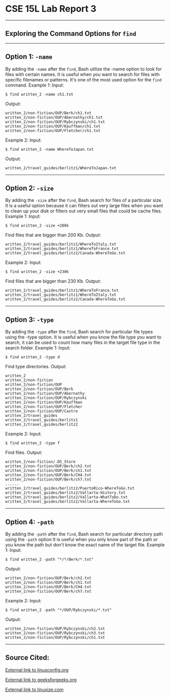 # CSE 15L Lab Report 3
___
## Exploring the Command Options for ```find```
___
## Option 1: ```-name```
By adding the ```-name``` after the ```find```, Bash utilize the -name option to look for files with certain names. 
It is useful when you want to search for files with specific filenames or patterns. It's one of the most used option for the ```find``` command.
Example 1:
Input:
```
$ find written_2 -name ch1.txt
```
Output:
```
written_2/non-fiction/OUP/Berk/ch1.txt
written_2/non-fiction/OUP/Abernathy/ch1.txt
written_2/non-fiction/OUP/Rybczynski/ch1.txt
written_2/non-fiction/OUP/Kauffman/ch1.txt
written_2/non-fiction/OUP/Fletcher/ch1.txt
```
Example 2:
Input:
```
$ find written_2 -name WhereToJapan.txt
```
Output:
```
written_2/travel_guides/berlitz1/WhereToJapan.txt
```
___
## Option 2: ```-size```
By adding the ```-size``` after the ```find```, Bash search for files of a particular size.
It is a useful option because it can filters out very large files when you want to clean up your disk or filters out very small files that could be cache files.
Example 1:
Input:
```
$ find written_2 -size +200k
```
Find files that are bigger than 200 Kb.
Output:
```
written_2/travel_guides/berlitz1/WhereToItaly.txt
written_2/travel_guides/berlitz1/WhereToFrance.txt
written_2/travel_guides/berlitz2/Canada-WhereToGo.txt
```
Example 2:
Input:
```
$ find written_2 -size +230k
```
Find files that are bigger than 230 Kb.
Output:
```
written_2/travel_guides/berlitz1/WhereToFrance.txt
written_2/travel_guides/berlitz1/WhereToItaly.txt
written_2/travel_guides/berlitz2/Canada-WhereToGo.txt
```
___
## Option 3: ```-type```
By adding the ```-type``` after the ```find```, Bash search for particular file types using the -type option.
It is useful when you know the file type you want to search, it can be used to count how many files in the target file type in the search folder.
Example 1:
Input:
```
$ find written_2 -type d
```
Find type directories.
Output:
```
written_2
written_2/non-fiction
written_2/non-fiction/OUP
written_2/non-fiction/OUP/Berk
written_2/non-fiction/OUP/Abernathy
written_2/non-fiction/OUP/Rybczynski
written_2/non-fiction/OUP/Kauffman
written_2/non-fiction/OUP/Fletcher
written_2/non-fiction/OUP/Castro
written_2/travel_guides
written_2/travel_guides/berlitz1
written_2/travel_guides/berlitz2
```
Example 2:
Input:
```
$ find written_2 -type f
```
Find files.
Output:
```
written_2/non-fiction/.DS_Store
written_2/non-fiction/OUP/Berk/ch2.txt
written_2/non-fiction/OUP/Berk/ch1.txt
written_2/non-fiction/OUP/Berk/CH4.txt
written_2/non-fiction/OUP/Berk/ch7.txt
......
written_2/travel_guides/berlitz2/PuertoRico-WhereToGo.txt
written_2/travel_guides/berlitz2/Vallarta-History.txt
written_2/travel_guides/berlitz2/Vallarta-WhatToDo.txt
written_2/travel_guides/berlitz2/Vallarta-WhereToGo.txt
```
___
## Option 4: ```-path```
By adding the ```-path``` after the ```find```, Bash search for particular directory path using the ```-path``` option
It is useful when you only know part of the path or you know the path but don't know the exact name of the target file.
Example 1:
Input:
```
$ find written_2 -path "*/*/Berk/*.txt"
```
Output:
```
written_2/non-fiction/OUP/Berk/ch2.txt
written_2/non-fiction/OUP/Berk/ch1.txt
written_2/non-fiction/OUP/Berk/CH4.txt
written_2/non-fiction/OUP/Berk/ch7.txt
```
Example 2:
Input:
```
$ find written_2 -path "*/OUP/Rybczynski/*.txt"
```
Output:
```
written_2/non-fiction/OUP/Rybczynski/ch2.txt
written_2/non-fiction/OUP/Rybczynski/ch3.txt
written_2/non-fiction/OUP/Rybczynski/ch1.txt
```

___
## Source Cited:

[External link to linuxconfig.org](https://linuxconfig.org/how-to-use-find-command-to-search-for-files-based-on-file-size)

[External link to geeksforgeeks.org](https://www.geeksforgeeks.org/find-command-in-linux-with-examples/)

[External link to linuxize.com](https://linuxize.com/post/how-to-find-files-in-linux-using-the-command-line/)

